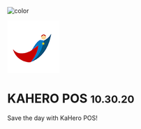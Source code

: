 ![color](#f0f0f0)

![logo](_images/120x120.png)

# KAHERO POS <small>10.30.20</small>

Save the day with KaHero POS!
